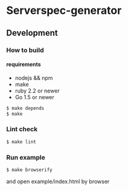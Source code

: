 Serverspec-generator
============




Development
----------

### How to build

#### requirements

- nodejs && npm
- make
- ruby 2.2 or newer
- Go 1.5 or newer

```sh
$ make depends
$ make
```

### Lint check

```sh
$ make lint
```


### Run example

```sh
$ make browserify
```

and open example/index.html by browser
